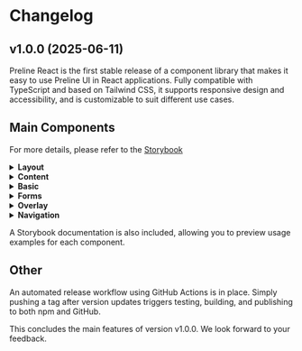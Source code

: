 # Changelog

## v1.0.0 (2025-06-11)

Preline React is the first stable release of a component library that makes it easy to use Preline UI in React applications. Fully compatible with TypeScript and based on Tailwind CSS, it supports responsive design and accessibility, and is customizable to suit different use cases.

## Main Components

For more details, please refer to the [Storybook](https://minagishl.github.io/preline-react/)

<details>
<summary><strong>Layout</strong></summary>

- Container
- Grid

</details>

<details>
<summary><strong>Content</strong></summary>

- Typography
- Link
- Divider
- KBD

</details>

<details>
<summary><strong>Basic</strong></summary>

- Alert
- Avatar
- AvatarGroup
- Badge
- Blockquote
- Button
- ButtonGroup
- Card
- ChatBubble
- Collapse
- Device
- LegendIndicator
- List
- Progress
- Ratings
- Spinner
- StyledIcon
- Timeline
- Toast

</details>

<details>
<summary><strong>Forms</strong></summary>

- Input
- InputGroup
- InputNumber
- Textarea
- Select
- Checkbox
- Radio
- Switch
- FileInput
- RangeSlider
- ColorPicker
- TimePicker
- StrongPassword
- TogglePassword

</details>

<details>
<summary><strong>Overlay</strong></summary>

- Modal
- Tooltip
- Popover

</details>

<details>
<summary><strong>Navigation</strong></summary>

- Accordion
- Pagination

</details>

A Storybook documentation is also included, allowing you to preview usage examples for each component.

## Other

An automated release workflow using GitHub Actions is in place. Simply pushing a tag after version updates triggers testing, building, and publishing to both npm and GitHub.

This concludes the main features of version v1.0.0. We look forward to your feedback.
